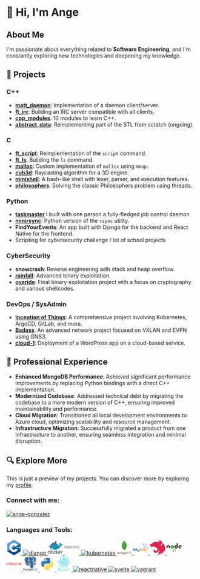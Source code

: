 # 👋 Hi, I'm Ange

## About Me

I'm passionate about everything related to **Software Engineering**, and I'm constantly exploring new technologies and deepening my knowledge.

## 🚀 Projects

### C++

- **[matt_daemon](https://github.com/AngeTenShi/matt_daemon)**: Implementation of a daemon client/server.
- **[ft_irc](https://github.com/AngeTenShi/ft_irc)**: Building an IRC server compatible with all clients.
- **[cpp_modules](https://github.com/AngeTenShi/cpp-modules)**: 10 modules to learn C++.
- **[abstract_data](https://github.com/AngeTenShi/abstract_data)**: Reimplementing part of the STL from scratch (ongoing).

### C

- **[ft_script](https://github.com/AngeTenShi/ft_script)**: Reimplementation of the `script` command.
- **[ft_ls](https://github.com/AngeTenShi/ft_ls)**: Building the `ls` command.
- **[malloc](https://github.com/AngeTenShi/malloc)**: Custom implementation of `malloc` using `mmap`.
- **[cub3d](https://github.com/AngeTenShi/cub3d)**: Raycasting algorithm for a 3D engine.
- **[minishell](https://github.com/AngeTenShi/minishell)**: A bash-like shell with lexer, parser, and execution features.
- **[philosophers](https://github.com/AngeTenShi/philosophers)**: Solving the classic Philosophers problem using threads.

### Python

- **[taskmaster](https://github.com/AngeTenShi/taskmaster)** I built with one person a fully-fledged job control daemon
- **[minirsync](https://github.com/AngeTenShi/minirsync)**: Python version of the `rsync` utility.
- **FindYourEvents**: An app built with Django for the backend and React Native for the frontend.
- Scripting for cybersecurity challenge / lot of school projects 

### CyberSecurity

- **snowcrash**: Reverse engineering with stack and heap overflow.
- **[rainfall](https://github.com/AngeTenShi/rainfall)**: Advanced binary exploitation.
- **[overide](https://github.com/AngeTenShi/overide)**: Final binary exploitation project with a focus on cryptography and various shellcodes.

### DevOps / SysAdmin

- **[Inception of Things](https://github.com/AngeTenShi/inception-of-things)**: A comprehensive project involving Kubernetes, ArgoCD, GitLab, and more.
- **[Badass](https://github.com/AngeTenShi/badass)**: An advanced network project focused on VXLAN and EVPN using GNS3.
- **[cloud-1](https://github.com/AngeTenShi/cloud-1)**: Deployment of a WordPress app on a cloud-based service.

## 💼 Professional Experience

- **Enhanced MongoDB Performance**: Achieved significant performance improvements by replacing Python bindings with a direct C++ implementation.
- **Modernized Codebase**: Addressed technical debt by migrating the codebase to a more modern version of C++, ensuring improved maintainability and performance.
- **Cloud Migration**: Transitioned all local development environments to Azure cloud, optimizing scalability and resource management.
- **Infrastructure Migration**: Successfully migrated a product from one infrastructure to another, ensuring seamless integration and minimal disruption.

## 🔍 Explore More

This is just a preview of my projects. You can discover more by exploring my [profile](https://github.com/AngeTenShi?tab=repositories).

<h3 align="left">Connect with me:</h3>
<p align="left">
<a href="https://linkedin.com/in/ange-gonzalez" target="blank"><img align="center" src="https://raw.githubusercontent.com/rahuldkjain/github-profile-readme-generator/master/src/images/icons/Social/linked-in-alt.svg" alt="ange-gonzalez" height="30" width="40" /></a>
</p>

<h3 align="left">Languages and Tools:</h3>
<p align="left"> <a href="https://www.w3schools.com/cpp/" target="_blank" rel="noreferrer"> <img src="https://raw.githubusercontent.com/devicons/devicon/master/icons/cplusplus/cplusplus-original.svg" alt="cplusplus" width="40" height="40"/> </a> <a href="https://www.djangoproject.com/" target="_blank" rel="noreferrer"> <img src="https://cdn.worldvectorlogo.com/logos/django.svg" alt="django" width="40" height="40"/> </a> <a href="https://www.docker.com/" target="_blank" rel="noreferrer"> <img src="https://raw.githubusercontent.com/devicons/devicon/master/icons/docker/docker-original-wordmark.svg" alt="docker" width="40" height="40"/> </a> <a href="https://expressjs.com" target="_blank" rel="noreferrer"> <img src="https://raw.githubusercontent.com/devicons/devicon/master/icons/express/express-original-wordmark.svg" alt="express" width="40" height="40"/> </a> <a href="https://kubernetes.io" target="_blank" rel="noreferrer"> <img src="https://www.vectorlogo.zone/logos/kubernetes/kubernetes-icon.svg" alt="kubernetes" width="40" height="40"/> </a> <a href="https://www.mongodb.com/" target="_blank" rel="noreferrer"> <img src="https://raw.githubusercontent.com/devicons/devicon/master/icons/mongodb/mongodb-original-wordmark.svg" alt="mongodb" width="40" height="40"/> </a> <a href="https://www.mysql.com/" target="_blank" rel="noreferrer"> <img src="https://raw.githubusercontent.com/devicons/devicon/master/icons/mysql/mysql-original-wordmark.svg" alt="mysql" width="40" height="40"/> </a> <a href="https://nestjs.com/" target="_blank" rel="noreferrer"> <img src="https://raw.githubusercontent.com/devicons/devicon/master/icons/nestjs/nestjs-plain.svg" alt="nestjs" width="40" height="40"/> </a> <a href="https://nodejs.org" target="_blank" rel="noreferrer"> <img src="https://raw.githubusercontent.com/devicons/devicon/master/icons/nodejs/nodejs-original-wordmark.svg" alt="nodejs" width="40" height="40"/> </a> <a href="https://www.oracle.com/" target="_blank" rel="noreferrer"> <img src="https://raw.githubusercontent.com/devicons/devicon/master/icons/oracle/oracle-original.svg" alt="oracle" width="40" height="40"/> </a> <a href="https://www.postgresql.org" target="_blank" rel="noreferrer"> <img src="https://raw.githubusercontent.com/devicons/devicon/master/icons/postgresql/postgresql-original-wordmark.svg" alt="postgresql" width="40" height="40"/> </a> <a href="https://www.python.org" target="_blank" rel="noreferrer"> <img src="https://raw.githubusercontent.com/devicons/devicon/master/icons/python/python-original.svg" alt="python" width="40" height="40"/> </a> <a href="https://reactjs.org/" target="_blank" rel="noreferrer"> <img src="https://raw.githubusercontent.com/devicons/devicon/master/icons/react/react-original-wordmark.svg" alt="react" width="40" height="40"/> </a> <a href="https://reactnative.dev/" target="_blank" rel="noreferrer"> <img src="https://reactnative.dev/img/header_logo.svg" alt="reactnative" width="40" height="40"/> </a> <a href="https://svelte.dev" target="_blank" rel="noreferrer"> <img src="https://upload.wikimedia.org/wikipedia/commons/1/1b/Svelte_Logo.svg" alt="svelte" width="40" height="40"/> </a> <a href="https://www.vagrantup.com/" target="_blank" rel="noreferrer"> <img src="https://www.vectorlogo.zone/logos/vagrantup/vagrantup-icon.svg" alt="vagrant" width="40" height="40"/> </a> </p>
